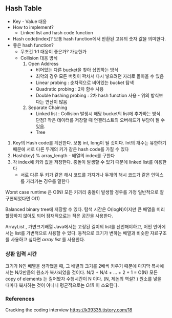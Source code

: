 ## Hash Table 
* Key - Value 대응 
* How to implement? 
	* Linked list and hash code function 
* Hash code(index)? 보통 hash function에서 반환된 고유의 숫자 값을 의미한다. 
* 좋은 hash function? 
	* 무조건 1:1 대응이 좋은가? 가능한가
	* Collision 대응 방식
		1. Open Address 
			* 비어있는 다른 bucket을 찾아 삽입하는 방식 
			* 최악의 경우 모든 버킷이 꽉차서 다시 넣으려던 자리로 돌아올 수 있음 
			* Linear probing : 순차적으로 비어있는 bucket 탐색 
			* Quadratic probing : 2차 함수 사용
			* Double hashing probing : 2차 hash function 사용 - 위의 방식보다는 연산이 많음 
		2. Separate Chaining 
			* Linked list : Collision 발생시 해당 bucket의 list에 추가하는 방식. 단점? 작은 데이터를 저장할 때 연결리스트의 오버헤드가 부담이 될 수 있음. 
			* Tree 
1. Key의 Hash code를 계산한다. 보통 int, long이 될 것이다. Int의 개수는 유한하기 때문에 서로 다른 두개의 키가 같은 hash code를 가질 수 있다
2. Hash(key) % array_length - 배열의 index를 구한다 
3. 각 index에 키와 값을 저장한다. 충돌이 발생할 수 있기 때문에 linked list를 이용한다 
	* 서로 다른 두 키가 같은 해시 코드를 가지거나 두개의 해시 코드가 같은 인덱스를 가리키는 경우를 말한다 

Worst case runtime 은 O(N) 모든 키끼리 충돌이 발생할 경우를 가정 
일반적으로 잘 구현되었다면 O(1)

Balanced binary tree에 저장할 수 있다. 탐색 시간은 O(logN)이지만 큰 배열을 미리 할당하지 않아도 되어 잠재적으로는 적은 공간을 사용한다. 


ArrayList , 가변크기배열 
Java에서는 고정된 길이의 list를 선언해야하고, 어떤 언어에서는 list를 가변적으로 사용할 수 있다. 
동적으로 크기가 변하는 배열과 비슷한 자료구조를 사용하고 싶다면 *array list* 를 사용한다. 

### 상환 입력 시간 
크기가 N인 배열을 생각했을 때, 그 배열의 크기를 2배씩 키우기 때문에 마지막 복사에서는 N/2만큼의 원소가 복사되었을 것이다. 
N/2 + N/4 + ... + 2 + 1 = O(N) 
모든 copy of elements 는 길어봤자 수행시간이 N 이다. (N, 제논의 역설? )
원소를 넣을 때마다 복사하는 것이 아니니 평균적으로는 *O(1)* 이 소요된다.





### References 
Cracking the coding interview
https://k39335.tistory.com/18